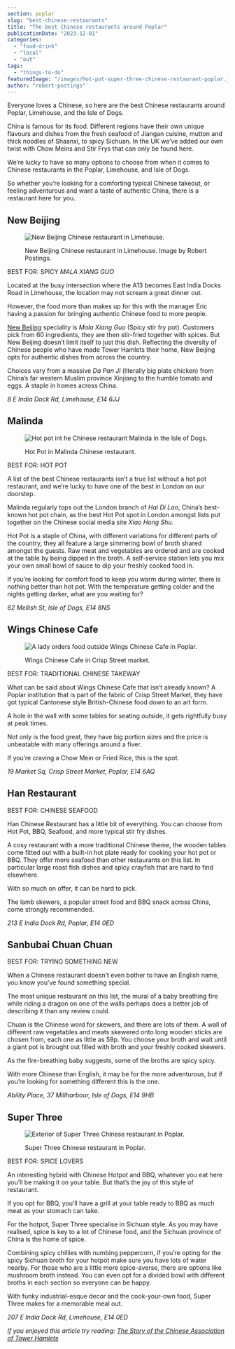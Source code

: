 ```yaml
---
section: poplar
slug: "best-chinese-restaurants"
title: "The best Chinese restaurants around Poplar"
publicationDate: "2023-12-01"
categories: 
  - "food-drink"
  - "local"
  - "out"
tags: 
  - "things-to-do"
featuredImage: "/images/Hot-pot-super-three-chinese-restaurant-poplar.jpg"
author: "robert-postings"
---
```


Everyone loves a Chinese, so here are the best Chinese restaurants around Poplar, Limehouse, and the Isle of Dogs.

China is famous for its food. Different regions have their own unique flavours and dishes from the fresh seafood of Jiangan cuisine, mutton and thick noodles of Shaanxi, to spicy Sichuan. In the UK we’ve added our own twist with Chow Meins and Stir Frys that can only be found here.

We’re lucky to have so many options to choose from when it comes to Chinese restaurants in the Poplar, Limehouse, and Isle of Dogs. 

So whether you’re looking for a comforting typical Chinese takeout, or feeling adventurous and want a taste of authentic China, there is a restaurant here for you. 

## **New Beijing**

<figure>

![New Beijing Chinese restaurant in Limehouse.](/images/New-Beijing-Chinese-Restuarant-Limehouse-1024x683.jpg)

<figcaption>

New Beijing Chinese restaurant in Limehouse. Image by Robert Postings.

</figcaption>

</figure>

BEST FOR: SPICY _MALA XIANG GUO_

Located at the busy intersection where the A13 becomes East India Docks Road in Limehouse, the location may not scream a great dinner out. 

However, the food more than makes up for this with the manager Eric having a passion for bringing authentic Chinese food to more people.

[New Beijing](https://poplarlondon.co.uk/new-beijing-chinese-restaurant-limehouse/) speciality is _Mala Xiang Guo_ (Spicy stir fry pot). Customers pick from 60 ingredients, they are then stir-fried together with spices. But New Beijing doesn’t limit itself to just this dish. Reflecting the diversity of Chinese people who have made Tower Hamlets their home, New Beijing opts for authentic dishes from across the country. 

Choices vary from a massive _Da Pan Ji_ (literally big plate chicken) from China’s far western Muslim province Xinjiang to the humble tomato and eggs. A staple in homes across China.

_8 E India Dock Rd, Limehouse, E14 6JJ_

## Malinda

<figure>

![Hot pot int he Chinese restaurant Malinda in the Isle of Dogs.](/images/Malinda-Chinese-Restaurant-Poplar-1024x683.jpg)

<figcaption>

Hot Pot in Malinda Chinese restaurant.

</figcaption>

</figure>

BEST FOR: HOT POT

A list of the best Chinese restaurants isn’t a true list without a hot pot restaurant, and we’re lucky to have one of the best in London on our doorstep.

Malinda regularly tops out the London branch of _Hai Di Lao_, China’s best-known hot pot chain, as the best Hot Pot spot in London amongst lists put together on the Chinese social media site _Xiao Hong Shu._ 

Hot Pot is a staple of China, with different variations for different parts of the country, they all feature a large simmering bowl of broth shared amongst the guests. Raw meat and vegetables are ordered and are cooked at the table by being dipped in the broth. A self-service station lets you mix your own small bowl of sauce to dip your freshly cooked food in. 

If you’re looking for comfort food to keep you warm during winter, there is nothing better than hot pot. With the temperature getting colder and the nights getting darker, what are you waiting for? 

_62 Mellish St, Isle of Dogs, E14 8NS_

## Wings Chinese Cafe

<figure>

![A lady orders food outside Wings Chinese Cafe in Poplar.](/images/wings-chinese-cafe-restuarant-poplar-1024x683.jpg)

<figcaption>

Wings Chinese Cafe in Crisp Street market.

</figcaption>

</figure>

BEST FOR: TRADITIONAL CHINESE TAKEWAY

What can be said about Wings Chinese Cafe that isn’t already known? A Poplar institution that is part of the fabric of Crisp Street Market, they have got typical Cantonese style British-Chinese food down to an art form. 

A hole in the wall with some tables for seating outside, it gets rightfully busy at peak times. 

Not only is the food great, they have big portion sizes and the price is unbeatable with many offerings around a fiver.

If you’re craving a Chow Mein or Fried Rice, this is the spot. 

_19 Market Sq, Crisp Street Market, Poplar, E14 6AQ_

## Han Restaurant

BEST FOR: CHINESE SEAFOOD

Han Chinese Restaurant has a little bit of everything. You can choose from Hot Pot, BBQ, Seafood, and more typical stir fry dishes. 

A cosy restaurant with a more traditional Chinese theme, the wooden tables come fitted out with a built-in hot plate ready for cooking your hot pot or BBQ. They offer more seafood than other restaurants on this list. In particular large roast fish dishes and spicy crayfish that are hard to find elsewhere. 

With so much on offer, it can be hard to pick.

The lamb skewers, a popular street food and BBQ snack across China, come strongly recommended. 

_213 E India Dock Rd, Poplar, E14 0ED_

## Sanbubai Chuan Chuan

BEST FOR: TRYING SOMETHING NEW

When a Chinese restaurant doesn’t even bother to have an English name, you know you’ve found something special. 

The most unique restaurant on this list, the mural of a baby breathing fire while riding a dragon on one of the walls perhaps does a better job of describing it than any review could.

Chuan is the Chinese word for skewers, and there are lots of them. A wall of different raw vegetables and meats skewered onto long wooden sticks are chosen from, each one as little as 59p. You choose your broth and wait until a giant pot is brought out filled with broth and your freshly cooked skewers. 

As the fire-breathing baby suggests, some of the broths are spicy spicy. 

With more Chinese than English, it may be for the more adventurous, but if you’re looking for something different this is the one.

_Ability Place, 37 Millharbour, Isle of Dogs, E14 9HB_

## Super Three

<figure>

![Exterior of Super Three Chinese restaurant in Poplar.](/images/Super3-chinese-restaurant-poplar-1024x682.jpg)

<figcaption>

Super Three Chinese restaurant in Poplar.

</figcaption>

</figure>

BEST FOR: SPICE LOVERS

An interesting hybrid with Chinese Hotpot and BBQ, whatever you eat here you’ll be making it on your table. But that’s the joy of this style of restaurant. 

If you opt for BBQ, you’ll have a grill at your table ready to BBQ as much meat as your stomach can take. 

For the hotpot, Super Three specialise in Sichuan style. As you may have realised, spice is key to a lot of Chinese food, and the Sichuan province of China is the home of spice. 

Combining spicy chillies with numbing peppercorn, if you’re opting for the spicy Sichuan broth for your hotpot make sure you have lots of water nearby. For those who are a little more spice-averse, there are options like mushroom broth instead. You can even opt for a divided bowl with different broths in each section so everyone can be happy.

With funky industrial-esque decor and the cook-your-own food, Super Three makes for a memorable meal out. 

_207 E India Dock Rd, Limehouse, E14 0ED_

_If you enjoyed this article try reading: [The Story of the Chinese Association of Tower Hamlets](https://poplarlondon.co.uk/chinese-association-tower-hamlets-keeping-culture-alive/)_
